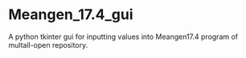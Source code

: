 # Meangen_17.4_gui
A python tkinter gui for inputting values into Meangen17.4 program of multall-open repository.
